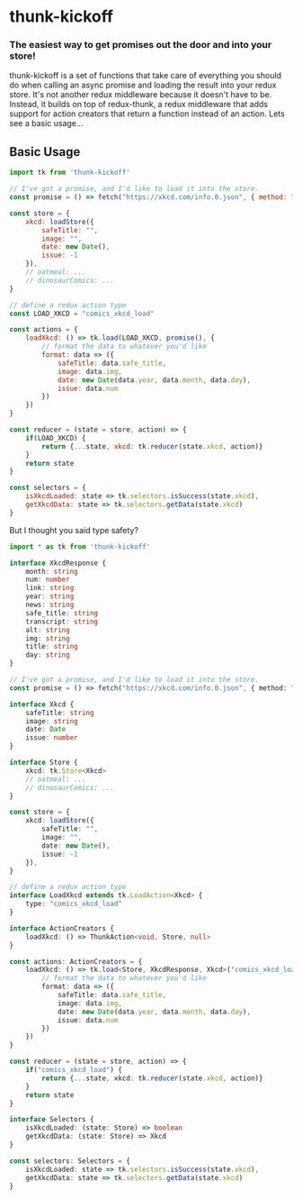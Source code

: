 # thunk-kickoff
### The easiest way to get promises out the door and into your store!

thunk-kickoff is a set of functions that take care of everything you should do when calling an async promise and loading the result into your redux store. It's not another redux middleware because it doesn't have to be. Instead, it builds on top of redux-thunk, a redux middleware that adds support for action creators that return a function instead of an action. Lets see a basic usage...

## Basic Usage

```js
import tk from 'thunk-kickoff'

// I've got a promise, and I'd like to load it into the store.
const promise = () => fetch("https://xkcd.com/info.0.json", { method: "GET" }).then(r => r.json())

const store = {
    xkcd: loadStore({
        safeTitle: "",
        image: "",
        date: new Date(),
        issue: -1
    }),
    // oatmeal: ...
    // dinosaurComics: ...
}

// define a redux action type
const LOAD_XKCD = "comics_xkcd_load"

const actions = {
    loadXkcd: () => tk.load(LOAD_XKCD, promise(), {
        // format the data to whatever you'd like
        format: data => ({
            safeTitle: data.safe_title,
            image: data.img,
            date: new Date(data.year, data.month, data.day),
            issue: data.num
        })
    })
}

const reducer = (state = store, action) => {
    if(LOAD_XKCD) {
        return {...state, xkcd: tk.reducer(state.xkcd, action)}
    }
    return state
}

const selectors = {
    isXkcdLoaded: state => tk.selectors.isSuccess(state.xkcd),
    getXkcdData: state => tk.selectors.getData(state.xkcd)
}
```

But I thought you said type safety?

```ts
import * as tk from 'thunk-kickoff'

interface XkcdResponse {
    month: string
    num: number
    link: string
    year: string
    news: string
    safe_title: string
    transcript: string
    alt: string
    img: string
    title: string
    day: string
}

// I've got a promise, and I'd like to load it into the store.
const promise = () => fetch("https://xkcd.com/info.0.json", { method: "GET" }).then(r => r.json() as XkcdResponse) 

interface Xkcd {
    safeTitle: string
    image: string
    date: Date
    issue: number
}

interface Store {
    xkcd: tk.Store<Xkcd>
    // oatmeal: ...
    // dinosaurComics: ...
}

const store = {
    xkcd: loadStore({
        safeTitle: "",
        image: "",
        date: new Date(),
        issue: -1
    }),
}

// define a redux action type
interface LoadXkcd extends tk.LoadAction<Xkcd> { 
    type: "comics_xkcd_load"
}

interface ActionCreators {
    loadXkcd: () => ThunkAction<void, Store, null>
}

const actions: ActionCreators = {
    loadXkcd: () => tk.load<Store, XkcdResponse, Xkcd>("comics_xkcd_load", promise(), {
        // format the data to whatever you'd like
        format: data => ({
            safeTitle: data.safe_title,
            image: data.img,
            date: new Date(data.year, data.month, data.day),
            issue: data.num
        })
    })
}

const reducer = (state = store, action) => {
    if("comics_xkcd_load") {
        return {...state, xkcd: tk.reducer(state.xkcd, action)}
    }
    return state
}

interface Selectors {
    isXkcdLoaded: (state: Store) => boolean
    getXkcdData: (state: Store) => Xkcd
}

const selectors: Selectors = {
    isXkcdLoaded: state => tk.selectors.isSuccess(state.xkcd),
    getXkcdData: state => tk.selectors.getData(state.xkcd)
}
```